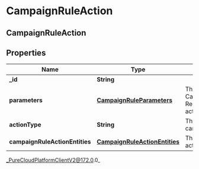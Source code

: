 # CampaignRuleAction

## CampaignRuleAction

## Properties

|Name | Type | Description | Notes|
|------------ | ------------- | ------------- | -------------|
| **_id** | **String** |  | [optional] |
| **parameters** | [**CampaignRuleParameters**](CampaignRuleParameters) | The parameters for the CampaignRuleAction. Required for certain actionTypes. | [optional] |
| **actionType** | **String** | The action to take on the campaignRuleActionEntities. | |
| **campaignRuleActionEntities** | [**CampaignRuleActionEntities**](CampaignRuleActionEntities) | The list of entities that this action will apply to. | |



_PureCloudPlatformClientV2@172.0.0_
